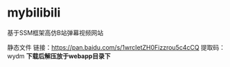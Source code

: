 # mybilibili
基于SSM框架高仿B站弹幕视频网站

静态文件 链接：https://pan.baidu.com/s/1wrcIetZH0Fizzrou5c4cCQ 
提取码：wydm 
<b>
下载后解压放于webapp目录下
